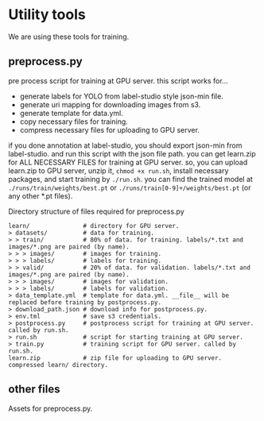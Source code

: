 # Utility tools
We are using these tools for training.

## preprocess.py
pre process script for training at GPU server.
this script works for...
- generate labels for YOLO from label-studio style json-min file.
- generate uri mapping for downloading images from s3.
- generate template for data.yml.
- copy necessary files for training.
- compress necessary files for uploading to GPU server.

if you done annotation at label-studio, you should export json-min from label-studio.
and run this script with the json file path.
you can get learn.zip for ALL NECESSARY FILES for training at GPU server.
so, you can upload learn.zip to GPU server, unzip it, `chmod +x run.sh`, install necessary packages, and start training by `./run.sh`.
you can find the trained model at `./runs/train/weights/best.pt` or `./runs/train[0-9]+/weights/best.pt` (or any other *.pt files).

Directory structure of files required for preprocess.py
```
learn/               # directory for GPU server.
> datasets/          # data for training.
> > train/           # 80% of data. for training. labels/*.txt and images/*.png are paired (by name).
> > > images/        # images for training.
> > > labels/        # labels for training.
> > valid/           # 20% of data. for validation. labels/*.txt and images/*.png are paired (by name).
> > > images/        # images for validation.
> > > labels/        # labels for validation.
> data_template.yml  # template for data.yml. __file__ will be replaced before training by postprocess.py.
> download_path.json # download info for postprocess.py.
> env.tml            # save s3 credentials.
> postprocess.py     # postprocess script for training at GPU server. called by run.sh.
> run.sh             # script for starting training at GPU server.
> train.py           # training script for GPU server. called by run.sh.
learn.zip            # zip file for uploading to GPU server. compressed learn/ directory.
```

## other files
Assets for preprocess.py.
